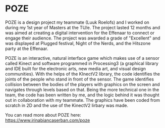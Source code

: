 # POZE
POZE is a design project my teammate (Luuk Roelofs) and I worked on during my 1st year of Masters at the TU/e. The project lasted 12 months and was aimed at creating a digital intervention for the Effenaar to connect or engage their audience. The project was awarded a grade of "Excellent" and was displayed at Plugged festival, Night of the Nerds, and the Hitszone party at the Effenaar.

POZE is an interactive, natural interface game which makes use of a sensor called Kinect and software programmed in Processing3 (a graphical library and IDE built for the electronic arts, new media art, and visual design communities). With the helps of the KInectV2 library, the code identifies the joints of the people who stand in front of the sensor. The game identifies collision between the bodies of the players with graphics on the screen and navigates through levels based on that. 
Being the more technical one in the team, the code has been written by me, and the logic behind it was thought out in collaboration with my teammate. 
The graphics have been coded from scratch in 2D and the use of the KinectV2 lirbary was made. 

You can read more about POZE here: https://www.irinabiancaserban.com/poze
